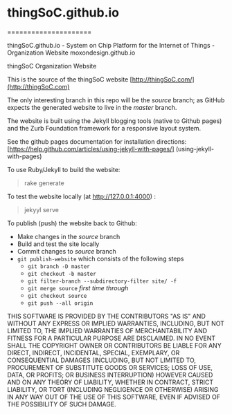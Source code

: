 # thingSoC.github.io
=====================

thingSoC.github.io - System on Chip Platform for the Internet of Things - Organization Website
moxondesign.github.io


thingSoC Organization Website

This is the source of the thingSoC website [http://thingSoC.com/](http://thingSoC.com)

The only interesting branch in this repo will be the *source* branch;
as GitHub expects the generated website to live in the *master* branch.

The website is built using the Jekyll blogging tools (native to Github pages) 
and the Zurb Foundation framework for a responsive layout system.

See the github pages documentation for installation directions:
[https://help.github.com/articles/using-jekyll-with-pages/] (using-jekyll-with-pages)

To use Ruby/Jekyll to build the website:
> rake generate

To test the website locally (at http://127.0.0.1:4000) :
> jekyyl serve

To publish (push) the website back to Github:

* Make changes in the *source* branch
* Build and test the site locally
* Commit changes to *source* branch
* `git publish-website` which consists of the following steps
  - `git branch -D master`
  - `git checkout -b master`
  - `git filter-branch --subdirectory-filter site/ -f`
  - `git merge source` *first time through*
  - `git checkout source`
  - `git push --all origin`

THIS SOFTWARE IS PROVIDED BY THE CONTRIBUTORS "AS IS" AND WITHOUT ANY EXPRESS OR IMPLIED WARRANTIES,
INCLUDING, BUT NOT LIMITED TO, THE IMPLIED WARRANTIES OF MERCHANTABILITY AND FITNESS FOR A PARTICULAR PURPOSE ARE DISCLAIMED.
IN NO EVENT SHALL THE COPYRIGHT OWNER OR CONTRIBUTORS BE LIABLE FOR ANY DIRECT, INDIRECT, INCIDENTAL, SPECIAL, EXEMPLARY,
OR CONSEQUENTIAL DAMAGES (INCLUDING, BUT NOT LIMITED TO, PROCUREMENT OF SUBSTITUTE GOODS OR SERVICES; LOSS OF USE, DATA,
OR PROFITS; OR BUSINESS INTERRUPTION) HOWEVER CAUSED AND ON ANY THEORY OF LIABILITY, WHETHER IN CONTRACT, STRICT LIABILITY,
OR TORT (INCLUDING NEGLIGENCE OR OTHERWISE) ARISING IN ANY WAY OUT OF THE USE OF THIS SOFTWARE, EVEN IF ADVISED OF THE POSSIBILITY OF SUCH DAMAGE.
